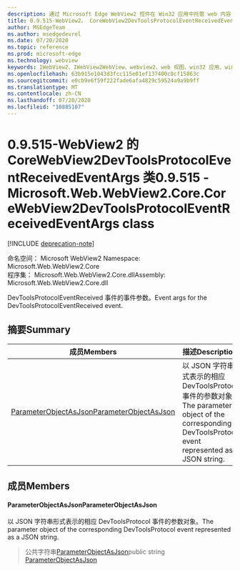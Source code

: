 ```yaml
---
description: 通过 Microsoft Edge WebView2 控件在 Win32 应用中托管 web 内容
title: 0.9.515-WebView2。 CoreWebView2DevToolsProtocolEventReceivedEventArgs
author: MSEdgeTeam
ms.author: msedgedevrel
ms.date: 07/20/2020
ms.topic: reference
ms.prod: microsoft-edge
ms.technology: webview
keywords: IWebView2、IWebView2WebView、webview2、web 视图、win32 应用、win32、edge、ICoreWebView2、ICoreWebView2Controller、浏览器控件、边缘 html
ms.openlocfilehash: 63b915e1043d3fcc115e01ef137400c0cf15863c
ms.sourcegitcommit: e0cb9e6f59f222fade6afa4829c59524a9a9b9ff
ms.translationtype: MT
ms.contentlocale: zh-CN
ms.lasthandoff: 07/20/2020
ms.locfileid: "10885107"
---
```

# <span data-ttu-id="4db8b-104">0.9.515-WebView2 的 CoreWebView2DevToolsProtocolEventReceivedEventArgs 类</span><span class="sxs-lookup"><span data-stu-id="4db8b-104">0.9.515 - Microsoft.Web.WebView2.Core.CoreWebView2DevToolsProtocolEventReceivedEventArgs class</span></span> 

[!INCLUDE [deprecation-note](../../includes/deprecation-note.md)]

<span data-ttu-id="4db8b-105">命名空间： Microsoft WebView2 </span><span class="sxs-lookup"><span data-stu-id="4db8b-105">Namespace: Microsoft.Web.WebView2.Core</span></span>\
<span data-ttu-id="4db8b-106">程序集： Microsoft.Web.WebView2.Core.dll</span><span class="sxs-lookup"><span data-stu-id="4db8b-106">Assembly: Microsoft.Web.WebView2.Core.dll</span></span>

<span data-ttu-id="4db8b-107">DevToolsProtocolEventReceived 事件的事件参数。</span><span class="sxs-lookup"><span data-stu-id="4db8b-107">Event args for the DevToolsProtocolEventReceived event.</span></span>

## <span data-ttu-id="4db8b-108">摘要</span><span class="sxs-lookup"><span data-stu-id="4db8b-108">Summary</span></span>

 <span data-ttu-id="4db8b-109">成员</span><span class="sxs-lookup"><span data-stu-id="4db8b-109">Members</span></span>                        | <span data-ttu-id="4db8b-110">描述</span><span class="sxs-lookup"><span data-stu-id="4db8b-110">Descriptions</span></span>
--------------------------------|---------------------------------------------
[<span data-ttu-id="4db8b-111">ParameterObjectAsJson</span><span class="sxs-lookup"><span data-stu-id="4db8b-111">ParameterObjectAsJson</span></span>](#parameterobjectasjson) | <span data-ttu-id="4db8b-112">以 JSON 字符串形式表示的相应 DevToolsProtocol 事件的参数对象。</span><span class="sxs-lookup"><span data-stu-id="4db8b-112">The parameter object of the corresponding DevToolsProtocol event represented as a JSON string.</span></span>

## <span data-ttu-id="4db8b-113">成员</span><span class="sxs-lookup"><span data-stu-id="4db8b-113">Members</span></span>

#### <span data-ttu-id="4db8b-114">ParameterObjectAsJson</span><span class="sxs-lookup"><span data-stu-id="4db8b-114">ParameterObjectAsJson</span></span> 

<span data-ttu-id="4db8b-115">以 JSON 字符串形式表示的相应 DevToolsProtocol 事件的参数对象。</span><span class="sxs-lookup"><span data-stu-id="4db8b-115">The parameter object of the corresponding DevToolsProtocol event represented as a JSON string.</span></span>

> <span data-ttu-id="4db8b-116">公共字符串[ParameterObjectAsJson](#parameterobjectasjson)</span><span class="sxs-lookup"><span data-stu-id="4db8b-116">public string [ParameterObjectAsJson](#parameterobjectasjson)</span></span>

